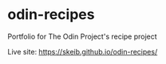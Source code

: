 # odin-recipes
Portfolio for The Odin Project's recipe project

Live site: https://skeib.github.io/odin-recipes/
